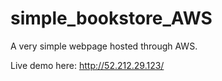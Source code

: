 # simple_bookstore_AWS

A very simple webpage hosted through AWS. 

Live demo here: http://52.212.29.123/
